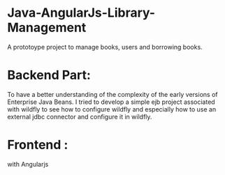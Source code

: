 # Java-AngularJs-Library-Management

A prototoype project to manage books, users and borrowing books.
# Backend Part:
To have a better understanding of the complexity of the early versions of Enterprise Java Beans.
I tried to develop a simple ejb project associated with wildfly to see how to configure wildfly and especially how to use an external jdbc connector and configure it in wildfly.

# Frontend :
with Angularjs
